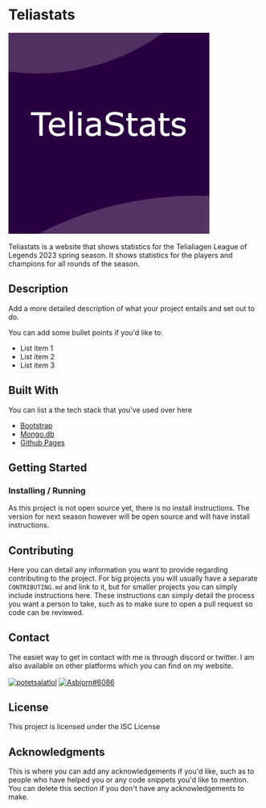 # Teliastats

![image](./teliaStats.png)

Teliastats is a website that shows statistics for the Telialiagen League of Legends 2023 spring season. It shows statistics for the players and champions for all rounds of the season.

## Description

Add a more detailed description of what your project entails and set out to do.

You can add some bullet points if you'd like to:

- List item 1
- List item 2
- List item 3

## Built With

You can list a the tech stack that you've used over here

- [Bootstrap](https://getbootstrap.com)
- [Mongo.db](https://www.mongodb.com/)
- [Github Pages](https://pages.github.com)


## Getting Started

### Installing / Running

As this project is not open source yet, there is no install instructions. The version for next season however will be open source and will have install instructions.

## Contributing

Here you can detail any information you want to provide regarding contributing to the project. For big projects you will usually have a separate `CONTRIBUTING.md` and link to it, but for smaller projects you can simply include instructions here. These instructions can simply detail the process you want a person to take, such as to make sure to open a pull request so code can be reviewed.

## Contact

The easiet way to get in contact with me is through discord or twitter. I am also available on other platforms which you can find on my website.

<a href="https://twitter.com/potetsalatlol" target="blank"><img align="center" src="https://raw.githubusercontent.com/rahuldkjain/github-profile-readme-generator/master/src/images/icons/Social/twitter.svg" alt="potetsalatlol" height="30" width="40" /></a>
<a href="https://discord.com/users/183978195551387649" target="blank"><img align="center" src="https://raw.githubusercontent.com/rahuldkjain/github-profile-readme-generator/master/src/images/icons/Social/discord.svg" alt="Asbjorn#6086" height="30" width="40" /></a>

## License

This project is licensed under the ISC License  


## Acknowledgments

This is where you can add any acknowledgements if you'd like, such as to people who have helped you or any code snippets you'd like to mention. You can delete this section if you don't have any acknowledgements to make.

